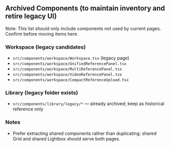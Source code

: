 ## Archived Components (to maintain inventory and retire legacy UI)

Note: This list should only include components not used by current pages. Confirm before moving items here.

### Workspace (legacy candidates)
- `src/components/workspace/Workspace.tsx` (legacy page)
- `src/components/workspace/UnifiedReferencePanel.tsx`
- `src/components/workspace/MultiReferencePanel.tsx`
- `src/components/workspace/VideoReferencePanel.tsx`
- `src/components/workspace/CompactReferenceUpload.tsx`

### Library (legacy folder exists)
- `src/components/library/legacy/*` — already archived; keep as historical reference only

### Notes
- Prefer extracting shared components rather than duplicating: shared Grid and shared Lightbox should serve both pages.
